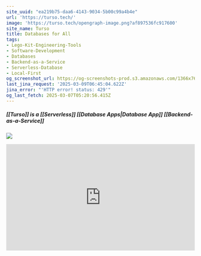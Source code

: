 ```yaml
---
site_uuid: "ea219b75-daa6-4143-9034-5b00c99a4b4e"
url: 'https://turso.tech/'
image: 'https://turso.tech/opengraph-image.png?af897536fc917600'
site_name: Turso
title: Databases for All
tags:
- Lego-Kit-Engineering-Tools
- Software-Development
- Databases
- Backend-as-a-Service
- Serverless-Database
- Local-First
og_screenshot_url: https://og-screenshots-prod.s3.amazonaws.com/1366x768/80/false/d48dbbab47681ebec435ad33547817be4c4108a92d55cdffc085d09ab87ac8a1.jpeg
last_jina_request: '2025-03-09T06:45:04.622Z'
jina_error: "'HTTP error! status: 429'"
og_last_fetch: 2025-03-07T05:20:56.415Z
---
```


##### [[Turso]] is a [[Serverless]] [[Database Apps|Database App]] [[Backend-as-a-Service]]
![](https://i.imgur.com/mHurviW.png)

<iframe style="aspect-ratio:16/9;width:100%;height:auto" src="https://www.youtube.com/embed/zAOcN0ZENLU?si=vg17HAApz5fC&amp;controls=0" title="YouTube video player" frameborder="0" allow="accelerometer; autoplay; clipboard-write; encrypted-media; gyroscope; picture-in-picture; web-share" referrerpolicy="strict-origin-when-cross-origin" allowfullscreen></iframe>
